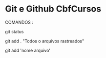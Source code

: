 # Git e Github CbfCursos

COMANDOS :

git status

git add . "Todos o arquivos rastreados"

git add  'nome arquivo'
